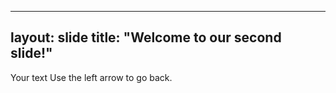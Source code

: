 ---
layout: slide
title: "Welcome to our second slide!"
--
Your text
Use the left arrow to go back.
